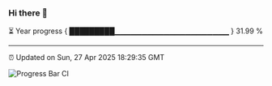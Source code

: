 ### Hi there 👋

⏳ Year progress { █████████▁▁▁▁▁▁▁▁▁▁▁▁▁▁▁▁▁▁▁▁▁ } 31.99 %

---

⏰ Updated on Sun, 27 Apr 2025 18:29:35 GMT

![Progress Bar CI](https://github.com/ZhaoGui/ZhaoGui/workflows/Progress%20Bar%20CI/badge.svg)
